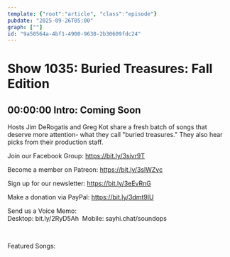 ```yaml
---
template: {"root":"article", "class":"episode"}
pubdate: "2025-09-26T05:00"
graph: [""]
id: "9a50564a-4bf1-4900-9630-2b30609fdc24"
---
```






# Show 1035: Buried Treasures: Fall Edition



## 00:00:00 Intro: Coming Soon

Hosts Jim DeRogatis and Greg Kot share a fresh batch of songs that deserve more attention- what they call "buried treasures." They also hear picks from their production staff.

Join our Facebook Group: https://bit.ly/3sivr9T

Become a member on Patreon: https://bit.ly/3slWZvc

Sign up for our newsletter: https://bit.ly/3eEvRnG

Make a donation via PayPal: https://bit.ly/3dmt9lU

Send us a Voice Memo: Desktop: bit.ly/2RyD5Ah  Mobile: sayhi.chat/soundops

 

Featured Songs:
